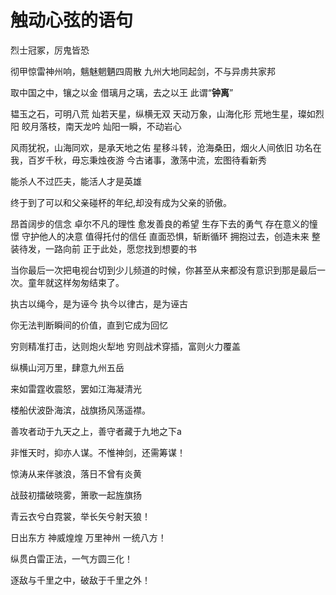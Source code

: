 # 触动心弦的语句

烈士冠冢，厉鬼皆恐

彻甲惊雷神州响，魑魅魍魉四周散
九州大地同起剑，不与异虏共家邦

取中国之中，镶之以金
借璃月之璃，去之以王
此谓“**钟离**”

韫玉之石，可明八荒
灿若天星，纵横无双
天动万象，山海化形
荒地生星，璨如烈阳
皎月落枝，南天龙吟
灿阳一瞬，不动岩心

风雨犹祝，山海同欢，是承天地之佑
星移斗转，沧海桑田，烟火人间依旧
功名在我，百岁千秋，毋忘秉烛夜游
今古诸事，激荡中流，宏图待看新秀

能杀人不过匹夫，能活人才是英雄

终于到了可以和父亲碰杯的年纪,却没有成为父亲的骄傲。

昂首阔步的信念
卓尔不凡的理性
愈发善良的希望
生存下去的勇气
存在意义的憧憬
守护他人的决意
值得托付的信任
直面恐惧，斩断循环
拥抱过去，创造未来
整装待发，一路向前
正于此处，愿您找到想要的书

当你最后一次把电视台切到少儿频道的时候，你甚至从来都没有意识到那是最后一次。童年就这样匆匆结束了。

执古以绳今，是为诬今
执今以律古，是为诬古

你无法判断瞬间的价值，直到它成为回忆

穷则精准打击，达则炮火犁地
穷则战术穿插，富则火力覆盖

纵横山河万里，肆意九州五岳

来如雷霆收震怒，罢如江海凝清光

楼船伏波卧海滨，战旗扬风荡遥襟。

善攻者动于九天之上，善守者藏于九地之下a

非惟天时，抑亦人谋。不惟神剑，还需筹谋！

惊涛从来伴骇浪，落日不曾有炎黄

战鼓初擂破晓雾，箫歌一起旌旗扬

青云衣兮白霓裳，举长矢兮射天狼！

日出东方 神威煌煌 万里神州 一统八方！

纵贯白雷正法，一气方圆三化！

逐敌与千里之中，破敌于千里之外！
